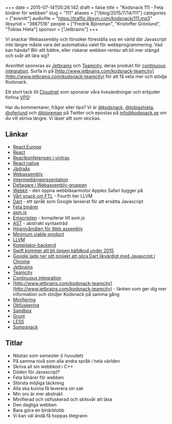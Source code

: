 +++
date = 2015-07-14T05:26:14Z
draft = false
title = "Kodsnack 111 - Feta binärer för webben"
slug = "111"
aliases = ["/blog/2015/7/14/111"]
categories = ["avsnitt"]
audiofile = "https://traffic.libsyn.com/kodsnack/111.mp3"
libsynid = "3667516"
people = ["Fredrik Björeman", "Kristoffer Grönlund", "Tobias Hieta"]
sponsor = ["Jetbrains"]
+++

Vi snackar Webassembly och försöker föreställa oss en värld där Javascript inte längre måste vara det automatiska valet för webbprogrammering. Vad kan hända? Blir allt bättre, eller riskerar webben rentav att bli mer stängd och svår att lära sig?

Avsnittet sponsras av [Jetbrains](https://www.jetbrains.com/) och [Teamcity](http://www.jetbrains.com/kodsnack-teamcity), deras produkt för [continuous integration](http://en.wikipedia.org/wiki/Continuous_integration). Surfa in på [http://www.jetbrains.com/kodsnack-teamcity](http://www.jetbrains.com/kodsnack-teamcity) för att få veta mer och stödja Kodsnack.

Ett stort tack till [Cloudnet](http://www.cloudnet.se) som sponsrar våra livesändningar och erbjuder finfina  [VPS](http://en.wikipedia.org/wiki/Virtual_private_server)!

Har du kommentarer, frågor eller tips? Vi är [@kodsnack](https://www.twitter.com/kodsnack), [@tobiashieta](https://www.twitter.com/tobiashieta), [@oferlund](https://www.twitter.com/oferlund) och [@bjoreman](https://www.twitter.com/bjoreman) på Twitter och epostas på [info@kodsnack.se](mailto:info@kodsnack.se) om du vill skriva längre. Vi läser allt som skickas.

## Länkar ##
* [React Europe](https://www.react-europe.org/2015.html)
* [React](http://facebook.github.io/react/)
* [Reactkonferensen i vintras](http://conf.reactjs.com/)
* [React native](https://facebook.github.io/react-native/)
* [Jädraås](https://sv.wikipedia.org/wiki/J%C3%A4dra%C3%A5s)
* [Webassembly](https://github.com/WebAssembly)
* [Intermediärrepresentation](https://en.wikipedia.org/wiki/Intermediate_language#Intermediate_representation)
* [Deltagare i Webassembly-gruppen](https://www.w3.org/community/webassembly/participants)
* [Webkit](https://en.wikipedia.org/wiki/WebKit) - den öppna webbläsarmotor Apples Safari bygger på
* [Vårt snack om FTL](https://kodsnack.se/52/) - Fourth tier LLVM
* [Dart](https://en.wikipedia.org/wiki/Dart_%28programming_language%29) - ett språk som Google lanserat för att ersätta Javascript
* [Feta binärer](https://en.wikipedia.org/wiki/Fat_binary)
* [asm.js](https://en.wikipedia.org/wiki/Asm.js)
* [Emscripten](https://en.wikipedia.org/wiki/Emscripten) - kompilerar till asm.js
* [AST](https://en.wikipedia.org/wiki/Abstract_syntax_tree) - abstrakt syntaxträd
* [Högnivåmålen för Web assembly](https://github.com/WebAssembly/design/blob/master/HighLevelGoals.md)
* [Minimum viable product](https://en.wikipedia.org/wiki/Minimum_viable_product)
* [LLVM](https://en.wikipedia.org/wiki/LLVM)
* [Kompilator-backend](https://en.wikipedia.org/wiki/Compiler#Back_end)
* [Swift kommer att bli öppen källdkod under 2015](https://developer.apple.com/swift/blog/?id=29)
* [Google lade ner sitt projekt att göra Dart likvärdigt med Javascript i Chrome](http://arc.applause.com/2015/03/27/google-dart-virtual-machine-chrome/)
* [Jetbrains](https://www.jetbrains.com/)
* [Teamcity](http://www.jetbrains.com/kodsnack-teamcity)
* [Continuous integration](http://en.wikipedia.org/wiki/Continuous_integration)
* [http://www.jetbrains.com/kodsnack-teamcity](http://www.jetbrains.com/kodsnack-teamcity) - länken som ger dig mer information och stödjer Kodsnack på samma gång
* [Minifiering](https://en.wikipedia.org/wiki/Minification_%28programming%29)
* [Obfuskering](https://en.wikipedia.org/wiki/Obfuscation_%28software%29)
* [Sandbox](https://en.wikipedia.org/wiki/Sandbox_%28computer_security%29)
* [Grunt](http://gruntjs.com/)
* [LESS](http://lesscss.org/)
* [Sumpsnack](https://kodsnack.se/sumpsnack/)

## Titlar ##
* Nästan som semester (i huvudet)
* På samma nivå som alla andra språk i hela världen
* Skriva all sin webbkod i C++
* Döden för Javascript?
* Feta binärer för webben
* Största möjliga täckning
* Alla ska kunna få leverera sin sak
* Min oro är mer abstrakt
* Minifierad och obfuskerad och skitsvår att läsa
* Den dagliga webben
* Bara göra en binärblobb
* Vi kan väl ändå få hoppas litegrann